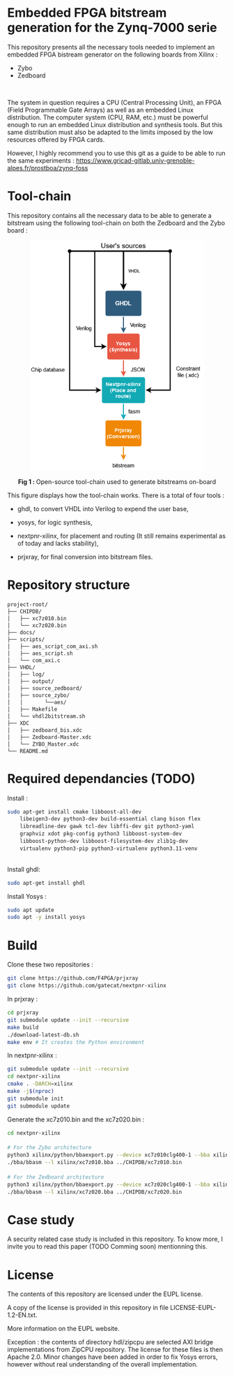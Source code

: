 # Embedded FPGA bitstream generation for the Zynq-7000 serie



This repository presents all the necessary tools needed to implement an embedded FPGA bistream generator on the following boards from Xilinx :
- Zybo 
- Zedboard 
<br>

<div>

The system in question requires a CPU (Central Processing Unit), an FPGA (Field Programmable Gate Arrays) as well as an embedded Linux distribution. The computer system (CPU, RAM, etc.) must be powerful enough to run an embedded Linux distribution and synthesis tools. But this same distribution must also be adapted to the limits imposed by the low resources offered by FPGA cards. 

</div>


However, I highly recommend you to use this git as a guide to be able to run the same experiments : https://www.gricad-gitlab.univ-grenoble-alpes.fr/prostboa/zynq-foss




# Tool-chain

This repository contains all the necessary data to be able to generate a bitstream using the following tool-chain on both the Zedboard and the Zybo board : 


<p align="center">
  <img src="img/tool-chain.png" width="400" alt="Fig 1">
</p>

<p align="center">
<b> Fig 1 : </b> Open-source tool-chain used to generate bitstreams on-board
</p>




<div>This figure displays how the tool-chain works. There is a total of four tools :</div>

<div>

- ghdl, to convert VHDL into Verilog to expend the user base,

- yosys, for logic synthesis, 

- nextpnr-xilinx, for placement and routing (It still remains experimental as of today and lacks stability), 

- prjxray, for final conversion into bitstream files. 

</div>

# Repository structure

```plaintext
project-root/
├── CHIPDB/
│	├── xc7z010.bin
│	└── xc7z020.bin
├── docs/
├── scripts/
│	├── aes_script_com_axi.sh
│	├── aes_script.sh
│	└── com_axi.c
├── VHDL/
│   ├── log/
│   ├── output/
│	├── source_zedboard/
│	├── source_zybo/
│	│		└──aes/
│	├── Makefile
│	└── vhdl2bitstream.sh
├── XDC
│	├── zedboard_bis.xdc
│	├── Zedboard-Master.xdc
│	└── ZYBO_Master.xdc
└── README.md
```


# Required dependancies (TODO)


Install :
```bash
sudo apt-get install cmake libboost-all-dev 
	libeigen3-dev python3-dev build-essential clang bison flex 
	libreadline-dev gawk tcl-dev libffi-dev git python3-yaml 
	graphviz xdot pkg-config python3 libboost-system-dev 
	libboost-python-dev libboost-filesystem-dev zlib1g-dev 
	virtualenv python3-pip python3-virtualenv python3.11-venv 
	
```
Install ghdl:
```bash
sudo apt-get install ghdl 
```
Install Yosys :
```bash
sudo apt update
sudo apt -y install yosys
```



# Build

Clone these two repositories : 
```bash
git clone https://github.com/F4PGA/prjxray
git clone https://github.com/gatecat/nextpnr-xilinx
```

In prjxray  : 

```bash
cd prjxray
git submodule update --init --recursive 
make build
./download-latest-db.sh
make env # It creates the Python environment
```

In nextpnr-xilinx : 
```bash
git submodule update --init --recursive 
cd nextpnr-xilinx
cmake . -DARCH=xilinx
make -j$(nproc)
git submodule init
git submodule update
```

Generate the xc7z010.bin and the xc7z020.bin : 
```bash
cd nextpnr-xilinx

# For the Zybo architecture
python3 xilinx/python/bbaexport.py --device xc7z010clg400-1 --bba xilinx/xc7z010.bba
./bba/bbasm --l xilinx/xc7z010.bba ../CHIPDB/xc7z010.bin

# For the Zedboard architecture
python3 xilinx/python/bbaexport.py --device xc7z020clg400-1 --bba xilinx/xc7z020.bba
./bba/bbasm --l xilinx/xc7z020.bba ../CHIPDB/xc7z020.bin
```

# Case study

A security related case study is included in this repository. To know more, I invite you to read this paper (TODO Comming soon) mentionning this.

# License

The contents of this repository are licensed under the EUPL license.

A copy of the license is provided in this repository in file LICENSE-EUPL-1.2-EN.txt.

More information on the EUPL website.

Exception : the contents of directory hdl/zipcpu are selected AXI bridge implementations from ZipCPU repository.
The license for these files is then Apache 2.0.
Minor changes have been added in order to fix Yosys errors, however without real understanding of the overall implementation.